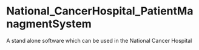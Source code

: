 # National_CancerHospital_PatientManagmentSystem
A stand alone software which can be used in the National Cancer Hospital
